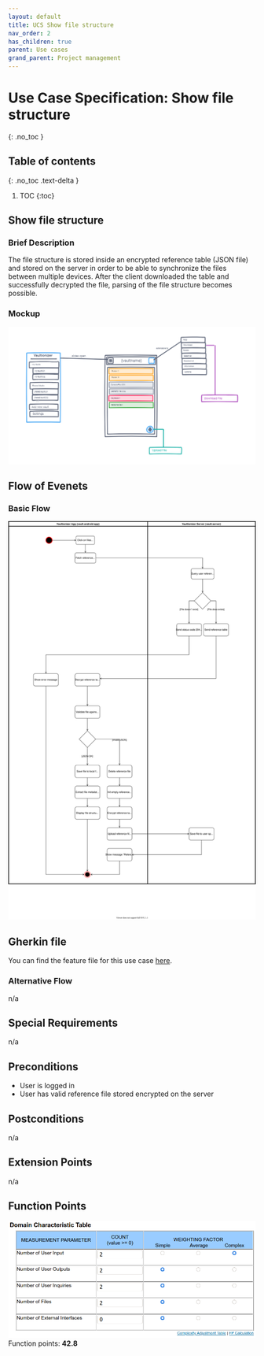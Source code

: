 ```yaml
---
layout: default
title: UCS Show file structure
nav_order: 2
has_children: true
parent: Use cases
grand_parent: Project management
---
```


# Use Case Specification: Show file structure
{: .no_toc }

## Table of contents
{: .no_toc .text-delta }

1. TOC
{:toc}

## Show file structure
### Brief Description
The file structure is stored inside an encrypted reference table (JSON file) and stored on the server in order to be able to synchronize the files between multiple devices.
After the client downloaded the table and successfully decrypted the file, parsing of the file structure becomes possible.

### Mockup
![Mockup for file structure](../../../img/use_cases/mockups/show_file_structure.png)

## Flow of Evenets
### Basic Flow
![Activity Diagram for use case show file structure](../../../img/use_cases/activity_diagrams/ad_show_file_structure.svg)

## Gherkin file
You can find the feature file for this use case [here](https://github.com/Vaultionizer/vault-android-app/blob/master/app/src/test/java/com/vaultionizer/vaultapp/features/FileViewerUC.feature).

### Alternative Flow
n/a

## Special Requirements
n/a

## Preconditions
* User is logged in
* User has valid reference file stored encrypted on the server

## Postconditions
n/a

## Extension Points
n/a

## Function Points
![Function Points calculation table for Create Space - made with Tiny Tools](../../../img/use_cases/function_points/uc6_view_file_structure.png)
Function points: **42.8**